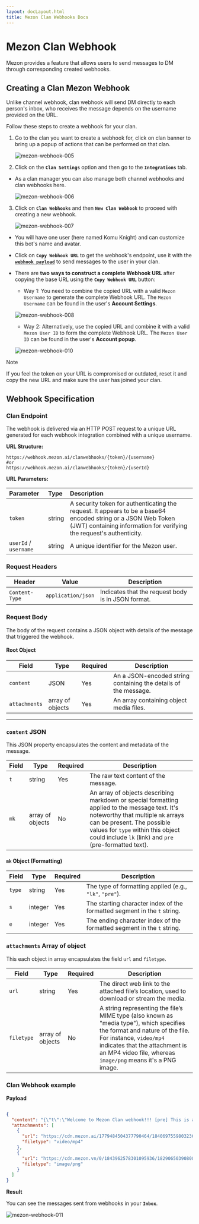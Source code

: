 ```yaml
---
layout: docLayout.html
title: Mezon Clan Webhooks Docs
---
```


# Mezon Clan Webhook

Mezon provides a feature that allows users to send messages to DM through corresponding created webhooks.

## Creating a Clan Mezon Webhook

Unlike channel webhook, clan webhook will send DM directly to each person's inbox, who receives the message depends on the username provided on the URL.

Follow these steps to create a webhook for your clan.

1. Go to the clan you want to create a webhook for, click on clan banner to bring up a popup of actions that can be performed on that clan.

    ![mezon-webhook-005](https://mezon.ai/docs/images/mezon-webhook-005.png)

2. Click on the **`Clan Settings`** option and then go to the **`Integrations`** tab.

  - As a clan manager you can also manage both channel webhooks and clan webhooks here.

    ![mezon-webhook-006](https://mezon.ai/docs/images/mezon-webhook-006.png)

3. Click on **`Clan Webhooks`** and then **`New Clan Webhook`** to proceed with creating a new webhook.
    
    ![mezon-webhook-007](https://mezon.ai/docs/images/mezon-webhook-007.png)

  - You will have one user (here named Komu Knight) and can customize this bot's name and avatar.

  - Click on **`Copy Webhook URL`** to get the webhook's endpoint, use it with the **[`webhook payload`](#webhook-specification)** to send messages to the user in your clan.

  - There are **two ways to construct a complete Webhook URL** after copying the base URL using the **`Copy Webhook URL`** button:

    - Way 1: You need to combine the copied URL with a valid `Mezon Username` to generate the complete Webhook URL. The `Mezon Username` can be found in the user's **Account Settings**.

    ![mezon-webhook-008](https://mezon.ai/docs/images/mezon-webhook-008.png)

    - Way 2: Alternatively, use the copied URL and combine it with a valid `Mezon User ID` to form the complete Webhook URL. The `Mezon User ID` can be found in the user's **Account popup**.

    ![mezon-webhook-010](https://mezon.ai/docs/images/mezon-webhook-010.png)

  > [!NOTE]
  > If you feel the token on your URL is compromised or outdated, reset it and copy the new URL and make sure the user has joined your clan.
  
## Webhook Specification

### **Clan Endpoint**

The webhook is delivered via an HTTP POST request to a unique URL generated for each webhook integration combined with a unique username.

**URL Structure:**

```
https://webhook.mezon.ai/clanwebhooks/{token}/{username}
#or
https://webhook.mezon.ai/clanwebhooks/{token}/{userId}
```

**URL Parameters:**

| Parameter   | Type   | Description                                                                                                                                                                          |
| :---------- | :----- | :----------------------------------------------------------------------------------------------------------------------------------------------------------------------------------- |
| `token`     | string | A security token for authenticating the request. It appears to be a base64 encoded string or a JSON Web Token (JWT) containing information for verifying the request's authenticity. |
| `userId` / `username` | string | A unique identifier for the Mezon user.

### **Request Headers**

| Header         | Value              | Description                                        |
| -------------- | ------------------ | -------------------------------------------------- |
| `Content-Type` | `application/json` | Indicates that the request body is in JSON format. |

### **Request Body**

The body of the request contains a JSON object with details of the message that triggered the webhook.

#### **Root Object**

| Field        | Type   | Required | Description                                                      |
| ------------ | ------ | -------- | ---------------------------------------------------------------- |
| `content`    | JSON   | Yes      | An a JSON-encoded string containing the details of the message.                 |
| `attachments`| array of objects  | Yes      | An array containing object media files. |

-----

### **`content` JSON**

This JSON property encapsulates the content and metadata of the message.

| Field      | Type             | Required | Description                                                                                                                                                                                                                                                      |
| ---------- | ---------------- | -------- | ---------------------------------------------------------------------------------------------------------------------------------------------------------------------------------------------------------------------------------------------------------------- |
| `t`        | string           | Yes      | The raw text content of the message.                                                                                                                                                                                                                             |
| `mk`       | array of objects | No       | An array of objects describing markdown or special formatting applied to the message text. It's noteworthy that multiple `mk` arrays can be present. The possible values for `type` within this object could include `lk` (link) and `pre` (pre-formatted text). |


#### **`mk` Object (Formatting)**

| Field  | Type    | Required | Description                                                              |
| ------ | ------- | -------- | ------------------------------------------------------------------------ |
| `type` | string  | Yes      | The type of formatting applied (e.g., `"lk"`, `"pre"`).                  |
| `s`    | integer | Yes      | The starting character index of the formatted segment in the `t` string. |
| `e`    | integer | Yes      | The ending character index of the formatted segment in the `t` string.   |

### **`attachments` Array of object**

This each object in array encapsulates the field `url` and `filetype`.

| Field      | Type             | Required | Description                                                                                                                                                                                                                                                      |
| ---------- | ---------------- | -------- | ---------------------------------------------------------------------------------------------------------------------------------------------------------------------------------------------------------------------------------------------------------------- |
| `url`        | string           | Yes      | The direct web link to the attached file’s location, used to download or stream the media.                                                                                                                                                                                                                             |
| `filetype`       | array of objects | No       | A string representing the file’s MIME type (also known as "media type"), which specifies the format and nature of the file. For instance, `video/mp4` indicates that the attachment is an MP4 video file, whereas `image/png` means it's a PNG image. |

### **Clan Webhook example**

**Payload**

```json

{
  "content": "{\"t\":\"Welcome to Mezon Clan webhook!!! [pre] This is a block message. [lk] https://mezon.ai\",\"mk\":[{\"type\":\"pre\",\"s\":33,\"e\":64},{\"type\":\"lk\",\"s\":68,\"e\":85}]}",
  "attachments": [
    {
      "url": "https://cdn.mezon.ai/1779484504377790464/1840697559803236352/1783755414765047800/1754039772297_AQNxb7DO9AIpGkHCL9mrc6XpDdGDpwnJSHBENFRYhQN3qJL9UesDSzD7FXzDgRDC_MZ5o7shIamPxKQ36CleVkSD.mp4",
      "filetype": "video/mp4"
    },
    {
      "url": "https://cdn.mezon.vn/0/1843962578301095936/1829065039080853500/95_0thumbnail_dog1.jpg",
      "filetype": "image/png"
    }
  ]
}

```

**Result**

You can see the messages sent from webhooks in your **`Inbox`**.

![mezon-webhook-011](https://mezon.ai/docs/images/mezon-webhook-011.png)
